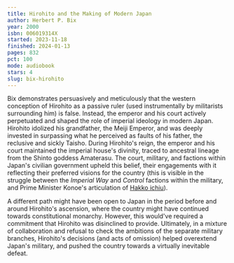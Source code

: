 ```yaml
---
title: Hirohito and the Making of Modern Japan
author: Herbert P. Bix
year: 2000
isbn: 006019314X
started: 2023-11-18
finished: 2024-01-13
pages: 832
pct: 100
mode: audiobook
stars: 4
slug: bix-hirohito
---
```


Bix demonstrates persuasively and meticulously that the western conception of Hirohito as a passive ruler (used instrumentally by militarists surrounding him) is false. Instead, the emperor and his court actively perpetuated and shaped the role of imperial ideology in modern Japan. Hirohito idolized his grandfather, the Meiji Emperor, and was deeply invested in surpassing what he perceived as faults of his father, the reclusive and sickly Taisho. During Hirohito's reign, the emperor and his court maintained the imperial house's divinity, traced to ancestral lineage from the Shinto goddess Amaterasu. The court, military, and factions within Japan's civilian government upheld this belief, their engagements with it reflecting their preferred visions for the country (this is visible in the struggle between the <em>Imperial Way</em> and <em>Control</em> factions within the military, and Prime Minister Konoe's articulation of <a href="https://en.wikipedia.org/wiki/Hakk%C5%8D_ichiu">Hakko ichiu</a>).

A different path might have been open to Japan in the period before and around Hirohito's ascension, where the country might have continued towards constitutional monarchy. However, this would've required a commitment that Hirohito was disinclined to provide. Ultimately, in a mixture of collaboration and refusal to check the ambitions of the separate military branches, Hirohito's decisions (and acts of omission) helped overextend Japan's military, and pushed the country towards a virtually inevitable defeat.
